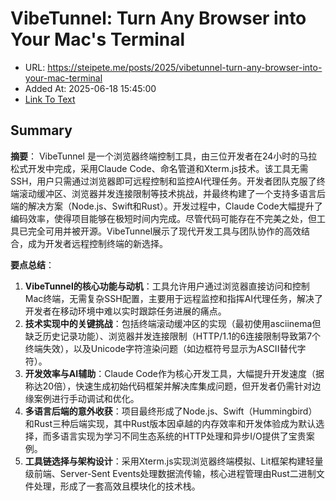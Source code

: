 # VibeTunnel: Turn Any Browser into Your Mac's Terminal
- URL: https://steipete.me/posts/2025/vibetunnel-turn-any-browser-into-your-mac-terminal
- Added At: 2025-06-18 15:45:00
- [Link To Text](2025-06-18-vibetunnel-turn-any-browser-into-your-mac's-terminal_raw.md)

## Summary
**摘要**：
VibeTunnel 是一个浏览器终端控制工具，由三位开发者在24小时的马拉松式开发中完成，采用Claude Code、命名管道和Xterm.js技术。该工具无需SSH，用户只需通过浏览器即可远程控制和监控AI代理任务。开发者团队克服了终端滚动缓冲区、浏览器并发连接限制等技术挑战，并最终构建了一个支持多语言后端的解决方案（Node.js、Swift和Rust）。开发过程中，Claude Code大幅提升了编码效率，使得项目能够在极短时间内完成。尽管代码可能存在不完美之处，但工具已完全可用并被开源。VibeTunnel展示了现代开发工具与团队协作的高效结合，成为开发者远程控制终端的新选择。

**要点总结**：
1. **VibeTunnel的核心功能与动机**：工具允许用户通过浏览器直接访问和控制Mac终端，无需复杂SSH配置，主要用于远程监控和指挥AI代理任务，解决了开发者在移动环境中难以实时跟踪任务进展的痛点。
2. **技术实现中的关键挑战**：包括终端滚动缓冲区的实现（最初使用asciinema但缺乏历史记录功能）、浏览器并发连接限制（HTTP/1.1的6连接限制导致第7个终端失效），以及Unicode字符渲染问题（如边框符号显示为ASCII替代字符）。
3. **开发效率与AI辅助**：Claude Code作为核心开发工具，大幅提升开发速度（据称达20倍），快速生成初始代码框架并解决库集成问题，但开发者仍需针对边缘案例进行手动调试和优化。
4. **多语言后端的意外收获**：项目最终形成了Node.js、Swift（Hummingbird）和Rust三种后端实现，其中Rust版本因卓越的内存效率和开发体验成为默认选择，而多语言实现为学习不同生态系统的HTTP处理和异步I/O提供了宝贵案例。
5. **工具链选择与架构设计**：采用Xterm.js实现浏览器终端模拟、Lit框架构建轻量级前端、Server-Sent Events处理数据流传输，核心进程管理由Rust二进制文件处理，形成了一套高效且模块化的技术栈。
